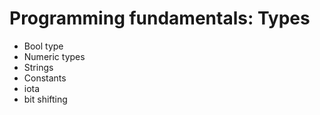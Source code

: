 # Programming fundamentals: Types
- Bool type
- Numeric types
- Strings
- Constants
- iota
- bit shifting